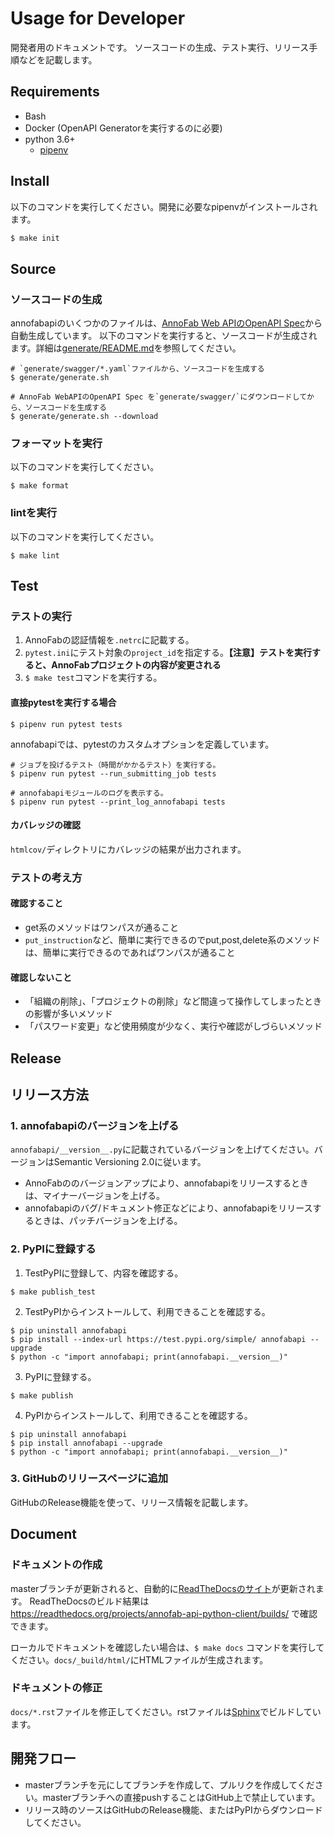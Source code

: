 # Usage for Developer
開発者用のドキュメントです。
ソースコードの生成、テスト実行、リリース手順などを記載します。

## Requirements
* Bash
* Docker (OpenAPI Generatorを実行するのに必要)
* python 3.6+
    * [pipenv](https://pipenv.pypa.io/en/latest/)

## Install
以下のコマンドを実行してください。開発に必要なpipenvがインストールされます。

```bash
$ make init
```

## Source

### ソースコードの生成
annofabapiのいくつかのファイルは、[AnnoFab Web APIのOpenAPI Spec](https://annofab.com/docs/api/swagger.yaml)から自動生成しています。
以下のコマンドを実行すると、ソースコードが生成されます。詳細は[generate/README.md](generate/README.md)を参照してください。

```
# `generate/swagger/*.yaml`ファイルから、ソースコードを生成する
$ generate/generate.sh

# AnnoFab WebAPIのOpenAPI Spec を`generate/swagger/`にダウンロードしてから、ソースコードを生成する
$ generate/generate.sh --download

```

### フォーマットを実行
以下のコマンドを実行してください。

```
$ make format
```

### lintを実行
以下のコマンドを実行してください。

```
$ make lint
```

## Test

### テストの実行
1. AnnoFabの認証情報を`.netrc`に記載する。
2. `pytest.ini`にテスト対象の`project_id`を指定する。**【注意】テストを実行すると、AnnoFabプロジェクトの内容が変更される**
3. `$ make test`コマンドを実行する。

#### 直接pytestを実行する場合

```
$ pipenv run pytest tests
```

annofabapiでは、pytestのカスタムオプションを定義しています。

```
# ジョブを投げるテスト（時間がかかるテスト）を実行する。
$ pipenv run pytest --run_submitting_job tests 

# annofabapiモジュールのログを表示する。
$ pipenv run pytest --print_log_annofabapi tests 
```

#### カバレッジの確認
`htmlcov/`ディレクトリにカバレッジの結果が出力されます。



### テストの考え方
#### 確認すること
* get系のメソッドはワンパスが通ること
* `put_instruction`など、簡単に実行できるのでput,post,delete系のメソッドは、簡単に実行できるのであればワンパスが通ること

#### 確認しないこと
* 「組織の削除」、「プロジェクトの削除」など間違って操作してしまったときの影響が多いメソッド
* 「パスワード変更」など使用頻度が少なく、実行や確認がしづらいメソッド



## Release

## リリース方法

### 1. annofabapiのバージョンを上げる
`annofabapi/__version__.py`に記載されているバージョンを上げてください。バージョンはSemantic Versioning 2.0に従います。

* AnnoFabののバージョンアップにより、annofabapiをリリースするときは、マイナーバージョンを上げる。
* annofabapiのバグ/ドキュメント修正などにより、annofabapiをリリースするときは、パッチバージョンを上げる。


### 2. PyPIに登録する
1. TestPyPIに登録して、内容を確認する。

```
$ make publish_test
```

2. TestPyPIからインストールして、利用できることを確認する。

```
$ pip uninstall annofabapi
$ pip install --index-url https://test.pypi.org/simple/ annofabapi --upgrade
$ python -c "import annofabapi; print(annofabapi.__version__)"
```

3. PyPIに登録する。

```
$ make publish
```

4. PyPIからインストールして、利用できることを確認する。

```
$ pip uninstall annofabapi
$ pip install annofabapi --upgrade
$ python -c "import annofabapi; print(annofabapi.__version__)"
```



### 3. GitHubのリリースページに追加
GitHubのRelease機能を使って、リリース情報を記載します。


## Document
### ドキュメントの作成
masterブランチが更新されると、自動的に[ReadTheDocsのサイト](https://annofab-api-python-client.readthedocs.io/)が更新されます。
ReadTheDocsのビルド結果は https://readthedocs.org/projects/annofab-api-python-client/builds/ で確認できます。

ローカルでドキュメントを確認したい場合は、`$ make docs` コマンドを実行してください。`docs/_build/html/`にHTMLファイルが生成されます。


### ドキュメントの修正
`docs/*.rst`ファイルを修正してください。rstファイルは[Sphinx](https://www.sphinx-doc.org/en/master/)でビルドしています。



## 開発フロー
* masterブランチを元にしてブランチを作成して、プルリクを作成してください。masterブランチへの直接pushすることはGitHub上で禁止しています。
* リリース時のソースはGitHubのRelease機能、またはPyPIからダウンロードしてください。
